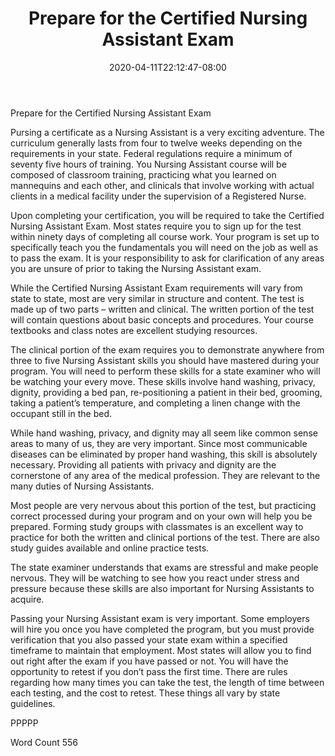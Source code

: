 ﻿---
title: "Prepare for the Certified Nursing Assistant Exam"
date: 2020-04-11T22:12:47-08:00
description: "Text Tips for Web Success"
featured_image: "/images/Text.jpg"
tags: ["Text"]
---

Prepare for the Certified Nursing Assistant Exam

Pursing a certificate as a Nursing Assistant is a very exciting adventure. The curriculum generally lasts from four to twelve weeks depending on the requirements in your state. Federal regulations require a minimum of seventy five hours of training. You Nursing Assistant course will be composed of classroom training, practicing what you learned on mannequins and each other, and clinicals that involve working with actual clients in a medical facility under the supervision of a Registered Nurse.

Upon completing your certification, you will be required to take the Certified Nursing Assistant Exam. Most states require you to sign up for the test within ninety days of completing all course work. Your program is set up to specifically teach you the fundamentals you will need on the job as well as to pass the exam. It is your responsibility to ask for clarification of any areas you are unsure of prior to taking the Nursing Assistant exam. 

While the Certified Nursing Assistant Exam requirements will vary from state to state, most are very similar in structure and content. The test is made up of two parts – written and clinical. The written portion of the test will contain questions about basic concepts and procedures. Your course textbooks and class notes are excellent studying resources. 

The clinical portion of the exam requires you to demonstrate anywhere from three to five Nursing Assistant skills you should have mastered during your program. You will need to perform these skills for a state examiner who will be watching your every move. These skills involve hand washing, privacy, dignity, providing a bed pan, re-positioning a patient in their bed, grooming, taking a patient’s temperature, and completing a linen change with the occupant still in the bed. 

While hand washing, privacy, and dignity may all seem like common sense areas to many of us, they are very important. Since most communicable diseases can be eliminated by proper hand washing, this skill is absolutely necessary. Providing all patients with privacy and dignity are the cornerstone of any area of the medical profession. They are relevant to the many duties of Nursing Assistants. 

Most people are very nervous about this portion of the test, but practicing correct processed during your program and on your own will help you be prepared. Forming study groups with classmates is an excellent way to practice for both the written and clinical portions of the test. There are also study guides available and online practice tests. 

The state examiner understands that exams are stressful and make people nervous. They will be watching to see how you react under stress and pressure because these skills are also important for Nursing Assistants to acquire. 

Passing your Nursing Assistant exam is very important. Some employers will hire you once you have completed the program, but you must provide verification that you also passed your state exam within a specified timeframe to maintain that employment. Most states will allow you to find out right after the exam if you have passed or not. You will have the opportunity to retest if you don’t pass the first time. There are rules regarding how many times you can take the test, the length of time between each testing, and the cost to retest. These things all vary by state guidelines. 

PPPPP

Word Count 556


